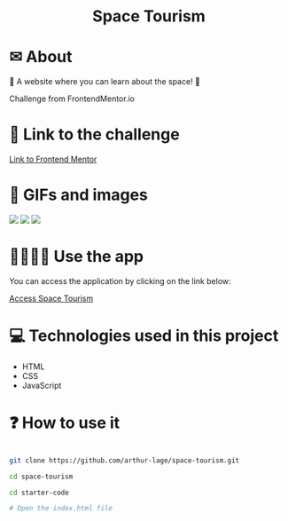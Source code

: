 <h1 align="center">
    Space Tourism
</h1>

# ✉ About

🌟 A website where you can learn about the space! 🌟

Challenge from FrontendMentor.io

# 📎 Link to the challenge

[Link to Frontend Mentor](https://www.frontendmentor.io/challenges/space-tourism-multipage-website-gRWj1URZ3)

# 🌆 GIFs and images

<img src="./assets/github/gif.gif">
<img src="./assets/github/screenshot-2.png">
<img src="./assets/github/screenshot-4.png">

# 👨‍💻👩‍💻 Use the app

You can access the application by clicking on the link below:

[Access Space Tourism](https://space-tourism-theta.vercel.app)

# 💻 Technologies used in this project

- HTML
- CSS
- JavaScript

# ❓ How to use it

```bash

git clone https://github.com/arthur-lage/space-tourism.git

cd space-tourism

cd starter-code

# Open the index.html file

```
